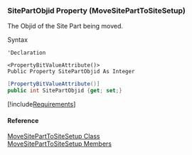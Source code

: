 ### SitePartObjid Property (MoveSitePartToSiteSetup)

The Objid of the Site Part being moved.

Syntax

```vbnet
'Declaration

<PropertyBitValueAttribute()>
Public Property SitePartObjid As Integer
```

```csharp
[PropertyBitValueAttribute()]
public int SitePartObjid {get; set;}
```

[!include[Requirements](../partials/requirements.md)]

#### Reference

[MoveSitePartToSiteSetup Class](FChoice.Toolkits.Clarify~FChoice.Toolkits.Clarify.FieldOps.MoveSitePartToSiteSetup.md)  
[MoveSitePartToSiteSetup Members](FChoice.Toolkits.Clarify~FChoice.Toolkits.Clarify.FieldOps.MoveSitePartToSiteSetup_members.md)